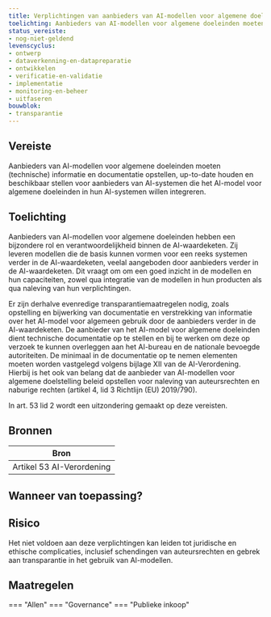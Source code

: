 ```yaml
---
title: Verplichtingen van aanbieders van AI-modellen voor algemene doeleinden 
toelichting: Aanbieders van AI-modellen voor algemene doeleinden moeten (technische) informatie en documentatie opstellen, up-to-date houden en beschikbaar stellen voor aanbieders van AI-systemen die het AI-model voor algemene doeleinden in hun AI-systemen willen integreren. 
status_vereiste:
- nog-niet-geldend
levenscyclus:
- ontwerp
- dataverkenning-en-datapreparatie
- ontwikkelen
- verificatie-en-validatie
- implementatie
- monitoring-en-beheer
- uitfaseren
bouwblok:
- transparantie
---
```


<!-- tags -->
## Vereiste

Aanbieders van AI-modellen voor algemene doeleinden moeten (technische) informatie en documentatie opstellen, up-to-date houden en beschikbaar stellen voor aanbieders van AI-systemen die het AI-model voor algemene doeleinden in hun AI-systemen willen integreren.


## Toelichting

Aanbieders van AI-modellen voor algemene doeleinden hebben een bijzondere rol en verantwoordelijkheid binnen de AI-waardeketen.
Zij leveren modellen die de basis kunnen vormen voor een reeks systemen verder in de AI-waardeketen, veelal aangeboden door aanbieders verder in de AI-waardeketen.
Dit vraagt om om een goed inzicht in de modellen en hun capaciteiten, zowel qua integratie van de modellen in hun producten als qua naleving van hun verplichtingen.


Er zijn derhalve evenredige transparantiemaatregelen nodig, zoals opstelling en bijwerking van documentatie en verstrekking van informatie over het AI-model voor algemeen gebruik door de aanbieders verder in de AI-waardeketen.
De aanbieder van het AI-model voor algemene doeleinden dient technische documentatie op te stellen en bij te werken om deze op verzoek te kunnen overleggen aan het AI-bureau en de nationale bevoegde autoriteiten.
De minimaal in de documentatie op te nemen elementen moeten worden vastgelegd volgens bijlage XII van de AI-Verordening.
Hierbij is het ook van belang dat de aanbieder van AI-modellen voor algemene doelstelling beleid opstellen voor naleving van auteursrechten en naburige rechten (artikel 4, lid 3 Richtlijn (EU) 2019/790).

In art.
53 lid 2 wordt een uitzondering gemaakt op deze vereisten.

## Bronnen

| Bron                        |
|-----------------------------|
|Artikel 53 AI-Verordening|

## Wanneer van toepassing?


## Risico

Het niet voldoen aan deze verplichtingen kan leiden tot juridische en ethische complicaties, inclusief schendingen van auteursrechten en gebrek aan transparantie in het gebruik van AI-modellen.


## Maatregelen

=== "Allen"
	<!-- list_maatregelen vereiste/verplichtingen_van_aanbieders_van_ai_modellen_voor_algemene_doeleinden -->
=== "Governance"
	<!-- list_maatregelen vereiste/verplichtingen_van_aanbieders_van_ai_modellen_voor_algemene_doeleinden boubwlok/governance -->
=== "Publieke inkoop"
	<!-- list_maatregelen vereiste/verplichtingen_van_aanbieders_van_ai_modellen_voor_algemene_doeleinden bouwblok/publieke-inkoop -->
